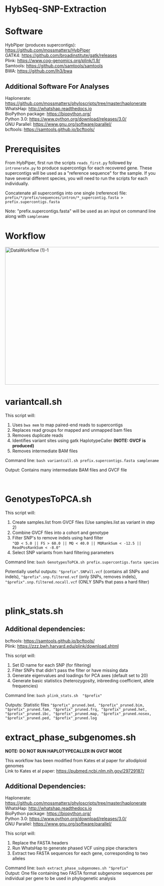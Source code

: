 # HybSeq-SNP-Extraction

# Software
HybPiper (produces supercontigs): https://github.com/mossmatters/HybPiper <br/>
GATK4: https://github.com/broadinstitute/gatk/releases <br/>
Plink: https://www.cog-genomics.org/plink/1.9/ <br/>
Samtools: https://github.com/samtools/samtools <br/>
BWA: https://github.com/lh3/bwa <br/>

## Additional Software For Analyses
Haplonerate: https://github.com/mossmatters/phyloscripts/tree/master/haplonerate <br/>
WhatsHap: http://whatshap.readthedocs.io <br/>
BioPython package: https://biopython.org/ <br/>
Python 3.0: https://www.python.org/download/releases/3.0/ <br/>
GNU Parallel: https://www.gnu.org/software/parallel/ <br/>
bcftools: https://samtools.github.io/bcftools/ <br/>


# Prerequisites
From HybPiper, first run  the scripts ```reads_first.py``` followed by ```intronerate.py``` to produce supercontigs for each recovered gene. These supercontigs will be used as a 
"reference sequence" for the sample. If you have several different species, you will need to run the scripts for each individually.

Concatenate all supercontigs into one single (reference) file: <br/>
``` prefix/*/prefix/sequences/intron/*_supercontig.fasta > prefix.supercontigs.fasta ```

Note: "prefix.supercontigs.fasta" will be used as an input on command line along with ```samplename```
<br/>

# Workflow
<a data-flickr-embed="true" href="https://www.flickr.com/photos/189441425@N04/50151219753/in/dateposted-public/" title="DataWorkflow (1)-1"><img src="https://live.staticflickr.com/65535/50151219753_de07f9702e_c.jpg" width="800" height="450" alt="DataWorkflow (1)-1"></a>

# <b> variantcall.sh </b>
This script will:
1. Uses ```bwa mem``` to map paired-end reads to supercontigs
2. Replaces read groups for mapped and unmapped bam files
2. Removes duplicate reads 
3. Identifies variant sites using gatk HaplotypeCaller <b>(NOTE: GVCF is produced) </b>
4. Removes intermediate BAM files

Command line: ```bash variantcall.sh prefix.supercontigs.fasta samplename```

Output: Contains many intermediate BAM files and GVCF file

<br/>

# <b> GenotypesToPCA.sh </b> 
This script will:
1. Create samples.list from GVCF files (Use samples.list as variant in step 2)
2. Combine GVCF files into a cohort and genotype 
3. Filter SNP's to remove indels using hard filter <br/>
```"QD < 5.0 || FS > 60.0 || MQ < 40.0 || MQRankSum < -12.5 || ReadPosRankSum < -8.0" ```
4. Select SNP variants from hard filtering parameters

Command line: ```bash GenotypesToPCA.sh prefix.supercontigs.fasta species```

Potentially useful outputs: ```"$prefix".SNPall.vcf``` (contains all SNPs and indels), ```"$prefix".snp.filtered.vcf``` (only SNPs, removes indels), 
```"$prefix".snp.filtered.nocall.vcf``` (ONLY SNPs that pass a hard filter)

<br/>

# <b> plink_stats.sh </b> 
## Additional dependencies: 
bcftools: https://samtools.github.io/bcftools/ <br/>
Plink: https://zzz.bwh.harvard.edu/plink/download.shtml <br/>

This script will:
1. Set ID name for each SNP (for filtering)
2. Filter SNPs that didn't pass the filter or have missing data
3. Generate eigenvalues and loadings for PCA axes (default set to 20)
4. Generate basic statistics (heterozygosity, inbreeding coefficient, allele frequencies)

Command line: ``` bash plink_stats.sh  "$prefix" ```

Outputs: Statistic files ```"$prefix"_pruned.bed, "$prefix"_pruned.bim, "$prefix"_pruned.fam, "$prefix"_pruned.frq, "$prefix"_pruned.het, "$prefix"_pruned.ibc, "$prefix"_pruned.map, "$prefix"_pruned.nosex, "$prefix"_pruned.ped, "$prefix"_pruned.log```
<br/> 

# <b> extract_phase_subgenomes.sh </b>
<b> NOTE: DO NOT RUN HAPLOTYPECALLER IN GVCF MODE </b>

This workflow has been modified from Kates et al paper for allodiploid genomes <br/>
Link to Kates et al paper: https://pubmed.ncbi.nlm.nih.gov/29729187/ 

## Additional Dependencies:
Haplonerate: https://github.com/mossmatters/phyloscripts/tree/master/haplonerate <br/>
WhatsHap: http://whatshap.readthedocs.io <br/>
BioPython package: https://biopython.org/ <br/>
Python 3.0: https://www.python.org/download/releases/3.0/ <br/>
GNU Parallel: https://www.gnu.org/software/parallel/ <br/>

This script will:
1. Replace the FASTA headers
2. Run WhatsHap to generate phased VCF using pipe characters
3. Extract two FASTA sequences for each gene, corresponding to two alleles

Command line: ``` bash extract_phase_subgenomes.sh "$prefix" ``` <br/>
Output: One file containing two FASTA format subgenome sequences per individual per gene to be used in phylogenetic analysis
